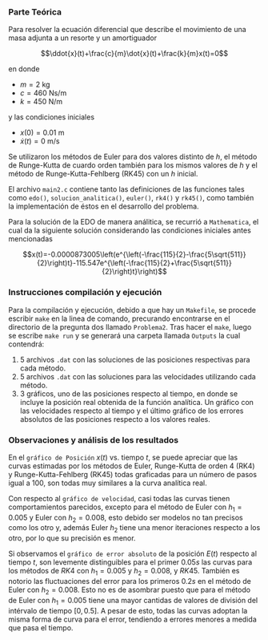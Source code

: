### Parte Teórica

Para resolver la ecuación diferencial que describe el movimiento de una masa adjunta a un resorte y un amortiguador

$$\ddot{x}(t)+\frac{c}{m}\dot{x}(t)+\frac{k}{m}x(t)=0$$

en donde
* $m=2$ kg
* $c=460$ Ns/m
* $k=450$ N/m

y las condiciones iniciales

* $x(0)=0.01$ m
* $\dot{x}(t)=0$ m/s

Se utilizaron los métodos de Euler para dos valores distinto de $h$, el método de Runge-Kutta de cuardo orden también para los mismos valores de $h$ y el método de Runge-Kutta-Fehlberg (RK45) con un $h$ inicial.

El archivo `main2.c` contiene tanto las definiciones de las funciones tales como `edo()`, `solucion_analitica()`, `euler()`, `rk4()` y `rk45()`, como también la implementación de éstos en el desarrollo del problema.

Para la solución de la EDO de manera análitica, se recurrió a `Mathematica`, el cual da la siguiente solución considerando las condiciones iniciales antes mencionadas

$$x(t)=-0.0000873005\left(e^{\left(-\frac{115}{2}-\frac{5\sqrt{511}}{2}\right)t}-115.547e^{\left(-\frac{115}{2}+\frac{5\sqrt{511}}{2}\right)t}\right)$$

### Instrucciones compilación y ejecución
Para la compilación y ejecución, debido a que hay un `Makefile`, se procede escribir `make` en la linea de comando, precurando encontrarse en el directorio de la pregunta dos llamado `Problema2`. Tras hacer el `make`, luego se escribe `make run` y se generará una carpeta llamada `Outputs` la cual contendrá:
1. 5 archivos `.dat` con las soluciones de las posiciones respectivas para cada método.
2. 5 archivos `.dat` con las soluciones para las velocidades utilizando cada método.
3. 3 gráficos, uno de las posiciones respecto al tiempo, en donde se incluye la posición real obtenida de la función analítica. Un gráfico con las velocidades respecto al tiempo y el último gráfico de los errores absolutos de las posiciones respecto a los valores reales.

### Observaciones y análisis de los resultados
En el `gráfico de Posición` $x(t)$ vs. tiempo $t$, se puede apreciar que las curvas estimadas por los métodos de Euler, Runge-Kutta de orden 4 (RK4) y Runge-Kutta-Fehlberg (RK45) todas graficadas para un número de pasos igual a 100, son todas muy similares a la curva analítica real.

Con respecto al `gráfico de velocidad`, casi todas las curvas tienen comportamientos parecidos, excepto para el método de Euler con $h_1=0.005$ y Euler con $h_2=0.008$, esto debido ser modelos no tan precisos como los otro y, además Euler $h_2$ tiene una menor iteraciones respecto a los otro, por lo que su precisión es menor.

Si observamos el `gráfico de error absoluto` de la posición $E(t)$ respecto al tiempo $t$, son levemente distinguibles para el primer $0.05 s$ las curvas para los métodos de $RK4$ con $h_1=0.005$ y $h_2=0.008$, y $RK45$. También es notorio las fluctuaciones del error para los primeros $0.2 s$ en el método de Euler con $h_2=0.008$. Esto no es de asombrar puesto que para el método de Euler con $h_1=0.005$ tiene una mayor cantidas de valores de división del intérvalo de tiempo $[0,0.5]$. A pesar de esto, todas las curvas adoptan la misma forma de curva para el error, tendiendo a errores menores a medida que pasa el tiempo.
